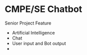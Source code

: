 # CMPE/SE Chatbot

Senior Project 
Feature
- Artificial Intelligence
- Chat
- User input and Bot output
- 
